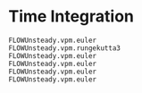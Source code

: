 # Time Integration
```@docs
FLOWUnsteady.vpm.euler
FLOWUnsteady.vpm.rungekutta3
FLOWUnsteady.vpm.euler
FLOWUnsteady.vpm.euler
FLOWUnsteady.vpm.euler
FLOWUnsteady.vpm.euler
```
